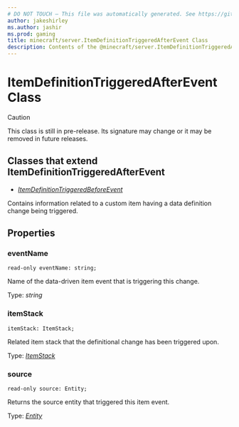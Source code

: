 ```yaml
---
# DO NOT TOUCH — This file was automatically generated. See https://github.com/mojang/minecraftapidocsgenerator to modify descriptions, examples, etc.
author: jakeshirley
ms.author: jashir
ms.prod: gaming
title: minecraft/server.ItemDefinitionTriggeredAfterEvent Class
description: Contents of the @minecraft/server.ItemDefinitionTriggeredAfterEvent class.
---
```

# ItemDefinitionTriggeredAfterEvent Class

> [!CAUTION]
> This class is still in pre-release.  Its signature may change or it may be removed in future releases.

## Classes that extend ItemDefinitionTriggeredAfterEvent
- [*ItemDefinitionTriggeredBeforeEvent*](ItemDefinitionTriggeredBeforeEvent.md)

Contains information related to a custom item having a data definition change being triggered.

## Properties

### **eventName**
`read-only eventName: string;`

Name of the data-driven item event that is triggering this change.

Type: *string*

### **itemStack**
`itemStack: ItemStack;`

Related item stack that the definitional change has been triggered upon.

Type: [*ItemStack*](ItemStack.md)

### **source**
`read-only source: Entity;`

Returns the source entity that triggered this item event.

Type: [*Entity*](Entity.md)
